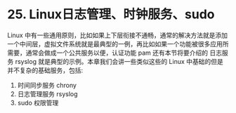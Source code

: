 # 25. Linux日志管理、时钟服务、sudo
Linux 中有一些通用原则，比如如果上下层衔接不通畅，通常的解决方法就是添加一个中间层，虚拟文件系统就是最典型的一例，再比如如果一个功能被很多应用所需要，通常会做成一个公共服务以便，认证功能 pam 还有本节将要介绍的 日志服务 rsyslog 就是典型的示例。本章我们会讲一些类似这些的 Linux 中基础的但是并不复杂的基础服务，包括:
1. 时间同步服务 chrony
2. 日志管理服务 rsyslog
3. sudo 权限管理
